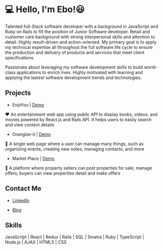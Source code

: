 # 💻 Hello, I'm Ebo!😃 

Talented full-Stack software developer with a background in JavaScript and Ruby on Rails to fill the position of Junior Software developer. Retail and customer care background with strong interpersonal skills and attention to detail. Highly result-driven and action-oriented. My primary goal is to apply my technical expertise all throughout the full software life cycle to ensure the production and delivery of products and services that meet client specifications. 

Passionate about leveraging my software development skills to build world-class applications to enrich lives. Highly motivated with learning and applying the lastest software development trends and technologies.

## Projects
* EnjoYou | [Demo](https://youtu.be/FjKkv2cDd1I)

❤️ An entertainment web app using public API to display books, videos, and movies powered by React.js and Rails API. It helps users to easily search and view content details

* Orangize-it | [Demo](https://youtu.be/olIQ9_muGMU)

📁 A single web page where a user can manage many things, such as organizing events, creating new notes, managing contacts, and more

* Market Place | [Demo](https://youtu.be/7ZG2bdF2zAU)

🏡 A platform where property sellers can post properties for sale, manage offers; buyers can view properties detail and make offers

## Contact Me
* [LinkedIn](https://www.linkedin.com/in/yibolime/)

* [Blog](https://yiboli-coding.medium.com/build-a-web-app-with-react-js-rails-74155e112531)


## Skills
JavaScript | React | Redux | Rails | SQL | Sinatra | Ruby | TypeScript | Node.js | AJAX | HTML5 | CSS

<!---
ebo-lee/ebo-lee is a ✨ special ✨ repository because its `README.md` (this file) appears on your GitHub profile.
You can click the Preview link to take a look at your changes.
--->
